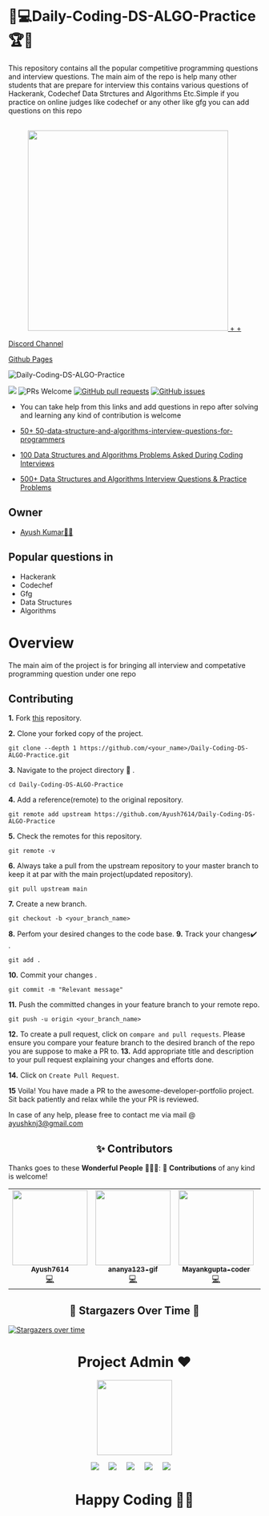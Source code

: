 # 🎯💻Daily-Coding-DS-ALGO-Practice🏆🏅
This repository contains all the popular competitive programming questions and interview questions. The main aim of the repo is help many other students that are prepare for interview this contains various questions of Hackerank, Codechef Data Strctures and Algorithms Etc.Simple if you practice on online judges like codechef or any other like gfg you can add questions on this repo <br><br>

 <p align="center">
    <a href="https://github.com/Ayush7614"><img src="https://github.com/Ayush7614/Daily-Coding-DS-ALGO-Practice/blob/main/images/manufacturetocat.png" width=400px, height=400px /> +    <a href="https://github.com/Ayush7614/Daily-Coding-DS-ALGO-Practice/blob/main/images/Octat.gif" width=400px, height=400px /> + </a> 
 </a> 
</p>


[Discord Channel](https://discord.gg/pGXYrmXd9Q)

[Github Pages](https://ayush7614.github.io/Daily-Coding-DS-ALGO-Practice/)

![Daily-Coding-DS-ALGO-Practice](https://socialify.git.ci/Ayush7614/Daily-Coding-DS-ALGO-Practice/image?forks=1&issues=1&language=1&owner=1&pattern=Brick%20Wall&pulls=1&stargazers=1&theme=Dark)

<a href="https://github.com/Ayush7614/Daily-Coding-DS-ALGO-Practice/blob/master/LICENSE" target="_blank"><img src="https://img.shields.io/github/license/Ayush7614/Daily-Coding-DS-ALGO-Practice?style=for-the-badge" /></a> <img src="https://img.shields.io/badge/PRs-welcome-brightgreen.svg?style=for-the-badge" alt="PRs Welcome" /> <a href="https://github.com/Ayush7614/Daily-Coding-DS-ALGO-Practice/pulls" target="_blank"><img alt="GitHub pull requests" src="https://img.shields.io/github/issues-pr/Ayush7614/Daily-Coding-DS-ALGO-Practice?style=for-the-badge" /></a> <a href="https://github.com/Ayush7614/Daily-Coding-DS-ALGO-Practice/issues" target="_blank"><img alt="GitHub issues" src="https://img.shields.io/github/issues/Ayush7614/Daily-Coding-DS-ALGO-Practice?style=for-the-badge" /></a> 


* You can take help from this links and add questions in repo after solving and learning any kind of contribution is welcome

* [50+ 50-data-structure-and-algorithms-interview-questions-for-programmers](https://hackernoon.com/50-data-structure-and-algorithms-interview-questions-for-programmers-b4b1ac61f5b0)

* [100 Data Structures and Algorithms Problems Asked During Coding Interviews](https://medium.com/afteracademy/100-data-structures-and-algorithms-problems-asked-during-coding-interviews-269391b8ff8)

* [500+ Data Structures and Algorithms Interview Questions & Practice Problems](https://blog.usejournal.com/500-data-structures-and-algorithms-practice-problems-35afe8a1e222)

## Owner

* [Ayush Kumar👨‍💻](https://github.com/Ayush7614)

## Popular questions in

- Hackerank
- Codechef
- Gfg
- Data Structures
- Algorithms

# Overview

The main aim of the project is for bringing all interview and competative programming question under one repo

## Contributing

**1.**  Fork [this](https://github.com/Ayush7614/Daily-Coding-DS-ALGO-Practice.git) repository.

**2.**  Clone your forked copy of the project.

```
git clone --depth 1 https://github.com/<your_name>/Daily-Coding-DS-ALGO-Practice.git
```

**3.** Navigate to the project directory :file_folder: .

```
cd Daily-Coding-DS-ALGO-Practice

```

**4.** Add a reference(remote) to the original repository.

```
git remote add upstream https://github.com/Ayush7614/Daily-Coding-DS-ALGO-Practice
```

**5.** Check the remotes for this repository.
```
git remote -v
```

**6.** Always take a pull from the upstream repository to your master branch to keep it at par with the main project(updated repository).

```
git pull upstream main
```

**7.** Create a new branch.

```
git checkout -b <your_branch_name>
```

**8.** Perfom your desired changes to the code base.
**9.** Track your changes:heavy_check_mark: .

```
git add . 
```

**10.** Commit your changes .

```
git commit -m "Relevant message"
```

**11.** Push the committed changes in your feature branch to your remote repo.
```
git push -u origin <your_branch_name>
```

**12.** To create a pull request, click on `compare and pull requests`. Please ensure you compare your feature branch to the desired branch of the repo you are suppose to make a PR to.
**13.** Add appropriate title and description to your pull request explaining your changes and efforts done.


**14.** Click on `Create Pull Request`.


**15** Voila! You have made a PR to the awesome-developer-portfolio project. Sit back patiently and relax while the your PR is reviewed. 

 In case of any help, please free to contact me via mail @ ayushknj3@gmail.com
 
<h2 align=center> ✨ Contributors </h2>

Thanks goes to these **Wonderful People** 👨🏻‍💻:      🚀 **Contributions** of any kind is welcome! 

<!-- ALL-CONTRIBUTORS-LIST:START - Do not remove or modify this section -->
<!-- prettier-ignore-start -->
<!-- markdownlint-disable -->
<table>
 <tr>
 <td align="center"><a href="https://github.com/Ayush7614"><img src="https://avatars.githubusercontent.com/u/67006255?s=400&u=c0e16c3bba31328a028cfcca4b1fa7599509f905&v=4" width="150px;" alt=""/><br /><sub><b>Ayush7614</b></sub></a><br /><a href="https://github.com/Ayush7614/Daily-Coding-DS-ALGO-Practice/commits?author=" title="Code">💻</a></td>
<td align="center"><a href="https://github.com/ananya123-gif "><img src="https://avatars.githubusercontent.com/u/65492788?v=4" width="150px;" alt=""/><br /><sub><b>ananya123-gif </b></sub></a><br /><a href="https://github.com/ananya123-gif /Daily-Coding-DS-ALGO-Practice/commits?author=" title="Code">💻</a></td>
<td align="center"><a href="https://github.com/Mayankgupta-coder"><img src="https://avatars.githubusercontent.com/u/65400711?v=4" width="150px;" alt=""/><br /><sub><b>Mayankgupta-coder</b></sub></a><br /><a href="https://github.com/Mayankgupta-coder/Daily-Coding-DS-ALGO-Practice/commits?author=" title="Code">💻</a></td>
<td align="center"><a href="https://github.com/shruti01052002"><img src="https://avatars.githubusercontent.com/u/58552062?v=4" width="150px;" alt=""/><br /><sub><b> shruti01052002 </b></sub></a><br /><a href="https://github.com/ shruti01052002/Daily-Coding-DS-ALGO-Practice/commits?author=" title="Code">💻</a></td>
<td align="center"><a href="https://github.com/VinayakMohite4040"><img src="https://avatars.githubusercontent.com/u/46342321?v=4" width="150px;" alt=""/><br /><sub><b> VinayakMohite4040 </b></sub></a><br /><a href="https://github.com/ VinayakMohite4040/Daily-Coding-DS-ALGO-Practice/commits?author=" title="Code">💻</a></td>
  <td align="center"><a href="https://github.com/prakarsh7695"><img src="https://avatars.githubusercontent.com/u/65502337?v=4" width="150px;" alt=""/><br /><sub><b> prakarsh7695 </b></sub></a><br /><a href="https://github.com/ prakarsh7695/Daily-Coding-DS-ALGO-Practice/commits?author=" title="Code">💻</a></td>
  <td align="center"><a href="https://github.com/project2023"><img src="https://avatars.githubusercontent.com/u/77921998?v=4" width="150px;" alt=""/><br /><sub><b> project2023</b></sub></a><br /><a href="https://github.com/ project2023/Daily-Coding-DS-ALGO-Practice/commits?author=" title="Code">💻</a></td>
    <td align="center"><a href="https://github.com/anushka-srivastava22"><img src="https://avatars.githubusercontent.com/u/67271376?v=4" width="150px; alt=""/><br /><sub><b> anushka-srivastava22</b></sub></a><br /><a href="https://github.com/ anushka-srivastava22/Daily-Coding-DS-ALGO-Practice/commits?author=" title="Code">💻</a></td>



 </tr>
</table>



<h2 align=center> 🌟 Stargazers Over Time 🌟 </h2>

[![Stargazers over time](https://starchart.cc/Ayush7614/Daily-Coding-DS-ALGO-Practice.svg)](https://starchart.cc/Ayush7614/Daily-Coding-DS-ALGO-Practice)

<h1 align=center> Project Admin ❤️ </h1>
<p align="center">
  <a href="https://github.com/Ayush7614"><img src="https://avatars.githubusercontent.com/u/67006255?s=400&u=c0e16c3bba31328a028cfcca4b1fa7599509f905&v=4" width=150px height=150px /></a> 
    
<p align="center">
  <a target="_blank"href="https://www.linkedin.com/in/ayush-kumar-%F0%9F%87%AE%F0%9F%87%B3-984443191/"><img src="https://img.shields.io/badge/linkedin-%230077B5.svg?&style=for-the-badge&logo=linkedin&logoColor=white" /></a>&nbsp;&nbsp;&nbsp;&nbsp;
  <a target="_blank"href="https://twitter.com/AyushKu38757918"><img src="https://img.shields.io/badge/twitter-%231DA1F2.svg?&style=for-the-badge&logo=twitter&logoColor=white" /></a>&nbsp;&nbsp;&nbsp;&nbsp;
  <a href="mailto:ayushknj3@gmail.com?subject=Hello%20Harsh,%20From%20Github"><img src="https://img.shields.io/badge/gmail-%23D14836.svg?&style=for-the-badge&logo=gmail&logoColor=white" /></a>&nbsp;&nbsp;&nbsp;&nbsp;
  <a href="https://www.instagram.com/ayush_msdian/"><img src="https://img.shields.io/badge/instagram-%23D14836.svg?&style=for-the-badge&logo=instagram&logoColor=pink" /></a>&nbsp;&nbsp;&nbsp;&nbsp;
  <a href="https://Ayush7614.hashnode.dev/"><img src="https://img.shields.io/badge/hashnode-%27D1203.svg?&style=for-the-badge&logo=hashnode&logoColor=blue" /></a>&nbsp;&nbsp;&nbsp;&nbsp;
</p>


<h1 align=center>Happy Coding 👨‍💻 </h1>
